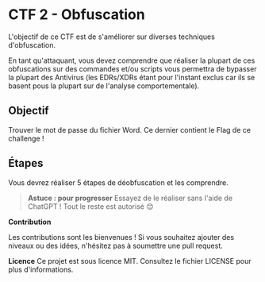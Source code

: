 # CTF 2 - Obfuscation

L'objectif de ce CTF est de s'améliorer sur diverses techniques d'obfuscation.

En tant qu'attaquant, vous devez comprendre que réaliser la plupart de ces obfuscations sur des commandes et/ou scripts vous permettra de bypasser la plupart des Antivirus (les EDRs/XDRs étant pour l'instant exclus car ils se basent pous la plupart sur de l'analyse comportementale).

## Objectif

Trouver le mot de passe du fichier Word. Ce dernier contient le Flag de ce challenge !

## Étapes

Vous devrez réaliser 5 étapes de déobfuscation et les comprendre.

> **Astuce : pour progresser** Essayez de le réaliser sans l'aide de ChatGPT ! Tout le reste est autorisé 😊

**Contribution**

Les contributions sont les bienvenues ! Si vous souhaitez ajouter des niveaux ou des idées, n'hésitez pas à soumettre une pull request.

**Licence**
Ce projet est sous licence MIT. Consultez le fichier LICENSE pour plus d'informations.
